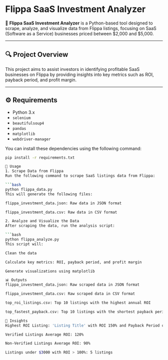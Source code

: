 # Flippa SaaS Investment Analyzer

🚀 **Flippa SaaS Investment Analyzer** is a Python-based tool designed to scrape, analyze, and visualize data from Flippa listings, focusing on SaaS (Software as a Service) businesses priced between $2,000 and $5,000.

---

## 🔍 Project Overview

This project aims to assist investors in identifying profitable SaaS businesses on Flippa by providing insights into key metrics such as ROI, payback period, and profit margin.

---

## ⚙️ Requirements

- Python 3.x
- `selenium`
- `beautifulsoup4`
- `pandas`
- `matplotlib`
- `webdriver-manager`

You can install these dependencies using the following command:

```bash
pip install -r requirements.txt

🚀 Usage
1. Scrape Data from Flippa
Run the following command to scrape SaaS listings data from Flippa:

```bash
python flippa_data.py
This will generate the following files:

flippa_investment_data.json: Raw data in JSON format

flippa_investment_data.csv: Raw data in CSV format

2. Analyze and Visualize the Data
After scraping the data, run the analysis script:

```bash
python flippa_analyze.py
This script will:

Clean the data

Calculate key metrics: ROI, payback period, and profit margin

Generate visualizations using matplotlib

📊 Outputs
flippa_investment_data.json: Raw scraped data in JSON format

flippa_investment_data.csv: Raw scraped data in CSV format

top_roi_listings.csv: Top 10 listings with the highest annual ROI

top_fastest_payback.csv: Top 10 listings with the shortest payback period

🧠 Insights
Highest ROI Listing: 'Listing Title' with ROI 150% and Payback Period of 8 months

Verified Listings Average ROI: 120%

Non-Verified Listings Average ROI: 90%

Listings under $3000 with ROI > 100%: 5 listings

